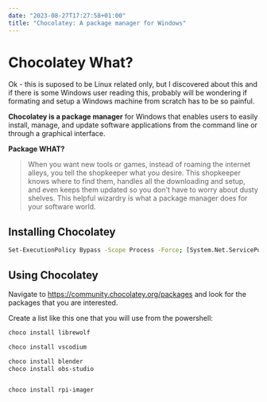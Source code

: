 ```yaml
---
date: "2023-08-27T17:27:58+01:00"
title: "Chocolatey: A package manager for Windows"
---
```


# Chocolatey What?

Ok - this is suposed to be Linux related only, but I discovered about this and if there is some Windows user reading this, probably will be wondering if formating and setup a Windows machine from scratch has to be so painful.

**Chocolatey is a package manager** for Windows that enables users to easily install, manage, and update software applications from the command line or through a graphical interface.

**Package WHAT?**

> When you want new tools or games, instead of roaming the internet alleys, you tell the shopkeeper what you desire. This shopkeeper knows where to find them, handles all the downloading and setup, and even keeps them updated so you don't have to worry about dusty shelves. This helpful wizardry is what a package manager does for your software world.

## Installing Chocolatey

```sh
Set-ExecutionPolicy Bypass -Scope Process -Force; [System.Net.ServicePointManager]::SecurityProtocol = [System.Net.ServicePointManager]::SecurityProtocol -bor 3072; iex ((New-Object System.Net.WebClient).DownloadString('https://chocolatey.org/install.ps1'))
```

## Using Chocolatey

Navigate to <https://community.chocolatey.org/packages> and look for the packages that you are interested.

Create a list like this one that you will use from the powershell:


```sh
choco install librewolf

choco install vscodium

choco install blender
choco install obs-studio 


choco install rpi-imager
```
